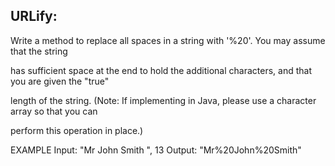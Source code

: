 ﻿## URLify: 

Write a method to replace all spaces in a string with '%20'. You may assume that the string

has sufficient space at the end to hold the additional characters, and that you are given the "true"

length of the string. (Note: If implementing in Java, please use a character array so that you can

perform this operation in place.)

EXAMPLE
Input: "Mr John Smith ", 13
Output: "Mr%20John%20Smith"